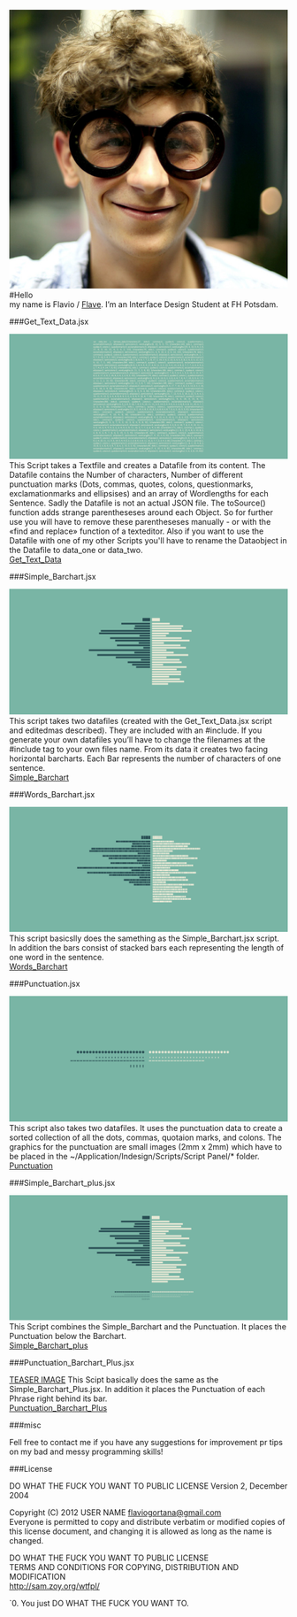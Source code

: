 ![AVATAR](avatar_500x500px.png)
#Hello  
my name is Flavio / [Flave](https://github.com/flave). I’m an Interface Design Student at FH Potsdam.  
  
###Get_Text_Data.jsx  


![TEASER IMAGE](Get_Text_Data.png)
This Script takes a Textfile and creates a Datafile from its content. The Datafile contains the Number of characters, Number of different punctuation marks (Dots, commas, quotes, colons, questionmarks, exclamationmarks and ellipsises) and an array of Wordlengths for each Sentence. Sadly the Datafile is not an actual JSON file. The toSource() function adds strange parentheseses around each Object. So for further use you will have to remove these parentheseses manually - or with the «find and replace» function of a texteditor. Also if you want to use the Datafile with one of my other Scripts you'll have to rename the Dataobject in the Datafile to data_one or data_two.  
[Get_Text_Data](Get_Text_Data.jsx)  

###Simple_Barchart.jsx

![TEASER IMAGE](Simple_Barchart.png)
This script takes two datafiles (created with the Get_Text_Data.jsx script and editedmas described). They are included with an #include. If you generate your own datafiles you’ll have to change the filenames at the #include tag to your own files name.  From its data it creates two facing horizontal barcharts. Each Bar represents the number of characters of one sentence.  
[Simple_Barchart](Simple_Barchart.jsx)  

###Words_Barchart.jsx

![TEASER IMAGE](Word_Barchart.png)
This script basicslly does the samething as the Simple_Barchart.jsx script. In addition the bars consist of stacked bars each representing the length of one word in the sentence.  
[Words_Barchart](Words_Barchart.jsx)  

###Punctuation.jsx

![TEASER IMAGE](Punctuation.png)
This script also takes two datafiles. It uses the punctuation data to create a sorted collection of all the dots, commas, quotaion marks, and colons. The graphics for the punctuation are small images (2mm x 2mm) which have to be placed in the ~/Application/Indesign/Scripts/Script Panel/*  folder.  
[Punctuation](Punctuation.jsx)  
  
###Simple_Barchart_plus.jsx  

![TEASER IMAGE](Simple_Barchart_plus.png)
This Script combines the Simple_Barchart and the Punctuation. It places the Punctuation below the Barchart.  
[Simple_Barchart_plus](Simple_Barchart_plus.jsx)  

###Punctuation_Barchart_Plus.jsx

[TEASER IMAGE](Punctuation_Barchart_Plus.png)
This Scipt basically does the same as the Simple_Barchart_Plus.jsx. In addition it  places the Punctuation of each Phrase right behind its bar.  
[Punctuation_Barchart_Plus](Punctuation_Barchart_Plus.jsx)  

###misc  
 
Fell free to contact me if you have any suggestions for improvement pr tips on my bad and messy programming skills!  


###License  

DO WHAT THE FUCK YOU WANT TO PUBLIC LICENSE
Version 2, December 2004

Copyright (C) 2012 USER NAME <flaviogortana@gmail.com>  
Everyone is permitted to copy and distribute verbatim or modified copies of this license document, and changing it is allowed as long as the name is changed.  

DO WHAT THE FUCK YOU WANT TO PUBLIC LICENSE  
TERMS AND CONDITIONS FOR COPYING, DISTRIBUTION AND MODIFICATION  
http://sam.zoy.org/wtfpl/  

`0. You just DO WHAT THE FUCK YOU WANT TO.  

